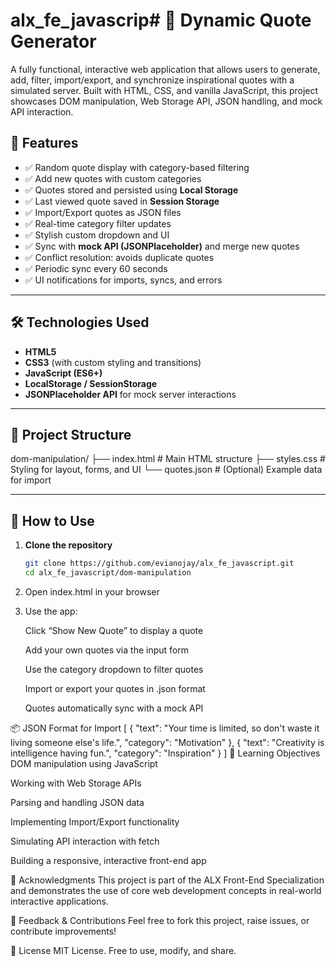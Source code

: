 # alx_fe_javascrip# 📜 Dynamic Quote Generator

A fully functional, interactive web application that allows users to generate, add, filter, import/export, and synchronize inspirational quotes with a simulated server. Built with HTML, CSS, and vanilla JavaScript, this project showcases DOM manipulation, Web Storage API, JSON handling, and mock API interaction.

## 🚀 Features

- ✅ Random quote display with category-based filtering
- ✅ Add new quotes with custom categories
- ✅ Quotes stored and persisted using **Local Storage**
- ✅ Last viewed quote saved in **Session Storage**
- ✅ Import/Export quotes as JSON files
- ✅ Real-time category filter updates
- ✅ Stylish custom dropdown and UI
- ✅ Sync with **mock API (JSONPlaceholder)** and merge new quotes
- ✅ Conflict resolution: avoids duplicate quotes
- ✅ Periodic sync every 60 seconds
- ✅ UI notifications for imports, syncs, and errors

---

## 🛠️ Technologies Used

- **HTML5**
- **CSS3** (with custom styling and transitions)
- **JavaScript (ES6+)**
- **LocalStorage / SessionStorage**
- **JSONPlaceholder API** for mock server interactions

---

## 📁 Project Structure

dom-manipulation/
├── index.html # Main HTML structure
├── styles.css # Styling for layout, forms, and UI
└── quotes.json # (Optional) Example data for import


---

## 🧪 How to Use

1. **Clone the repository**
   ```bash
   git clone https://github.com/evianojay/alx_fe_javascript.git
   cd alx_fe_javascript/dom-manipulation

2. Open index.html in your browser

3. Use the app:

    Click “Show New Quote” to display a quote

    Add your own quotes via the input form

    Use the category dropdown to filter quotes

    Import or export your quotes in .json format

    Quotes automatically sync with a mock API

📦 JSON Format for Import
[
  {
    "text": "Your time is limited, so don't waste it living someone else's life.",
    "category": "Motivation"
  },
  {
    "text": "Creativity is intelligence having fun.",
    "category": "Inspiration"
  }
]
🧠 Learning Objectives
DOM manipulation using JavaScript

Working with Web Storage APIs

Parsing and handling JSON data

Implementing Import/Export functionality

Simulating API interaction with fetch

Building a responsive, interactive front-end app

📢 Acknowledgments
This project is part of the ALX Front-End Specialization and demonstrates the use of core web development concepts in real-world interactive applications.

🐛 Feedback & Contributions
Feel free to fork this project, raise issues, or contribute improvements!

🔗 License
MIT License. Free to use, modify, and share.